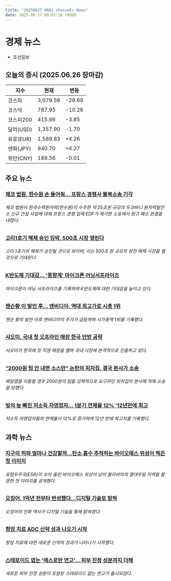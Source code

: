 ```yaml
---
title: "20250627 0601 chosunEc News"
date: 2025-06-27 06:01:26 +0900
---
```


# 경제 뉴스
- 조선일보
## 오늘의 증시 (2025.06.26 장마감)

| 지수 | 현재 | 변동 |
|---|---|---|
| 코스피 | 3,079.56 | -28.69 |
| 코스닥 | 787.95 | -10.26 |
| 코스피200 | 415.66 | -3.85 |
| 달러(USD) | 1,357.90 | -1.70 |
| 유로(EUR) | 1,589.83 | +4.26 |
| 엔화(JPY) | 940.70 | +4.27 |
| 위안(CNY) | 189.56 | -0.01 |

## 주요 뉴스
### [체코 법원, 한수원 손 들어줘… 프랑스 경쟁사 불복소송 기각](https://www.chosun.com/economy/industry-company/2025/06/26/LI2Q73AT5JBMTHZETW4A5EPHC4/)
#### 

###### 체코 법원이 한국수력원자력(한수원)이 수주한 약 25조원 규모의 두코바니 원자력발전소 신규 건설 사업에 대해 프랑스 경쟁 업체 EDF가 제기한 소송에서 원고 패소 판결을 내렸다.

### [고리1호기 해체 승인 임박, 500조 시장 열린다](https://www.chosun.com/economy/economy_general/2025/06/26/GZWDEYFKKVBIJP5UBPZKDVIZ7Y/)
#### 

###### 고리 1호기의 해체가 승인될 것으로 보이며, 이는 500조 원 규모의 원전 해체 시장을 열 것으로 기대된다.

### [K반도체 기대감… '풍향계' 마이크론 어닝서프라이즈](https://www.chosun.com/economy/tech_it/2025/06/26/XJ7FGDYSF5EJVFYUARMFU2G5FQ/)
#### 

###### 마이크론이 어닝 서프라이즈를 기록하며 K반도체에 대한 기대감을 높이고 있다.

### [젠슨황 이 발언 후… 엔비디아, 역대 최고가로 시총 1위](https://www.chosun.com/economy/tech_it/2025/06/26/UQHUZTNZFJBULEDCTBT2N3TFLE/)
#### 

###### 젠슨 황의 발언 이후 엔비디아의 주가가 급등하며 시가총액 1위를 기록했다.

### [샤오미, 국내 첫 오프라인 매장 한국 안방 공략](https://www.chosun.com/economy/tech_it/2025/06/26/QX5674HK7ZCMXINUFK4E5XVZLE/)
#### 

###### 샤오미가 한국에 첫 직영 매장을 열며 국내 시장에 본격적으로 진출하고 있다.

### [“2000원 팁 안 내면 소스만” 논란의 피자집, 결국 본사가 소송](https://www.chosun.com/economy/realty/realestate_industry/2025/06/26/2KSGFMOQRBC7PGGC3VPJA3FQ3A/)
#### 

###### 배달앱을 이용할 경우 2000원의 팁을 강제적으로 요구하던 피자집이 본사에 의해 소송을 당했다.

### [빚의 늪 빠진 저소득 자영업자… 1분기 연체율 12% ’12년만에 최고](https://www.chosun.com/economy/economy_general/2025/06/26/XMXERK3NLNH2XI5QIICOGSEXSE/)
#### 

###### 저소득 자영업자들의 연체율이 12%로 증가하며 12년 만에 최고치를 기록했다.

## 과학 뉴스
### [지구의 허파 얼마나 건강할까...탄소 흡수 추적하는 바이오매스 위성이 찍은 첫 이미지](https://www.chosun.com/economy/science/2025/06/27/WSFBZCUW577SXYLCOPLY7DTJGU/)
#### 

###### 유럽우주국(ESA)이 쏘아 올린 바이오매스 위성이 남미 볼리비아의 열대우림 지역을 촬영한 첫 이미지를 공개했다.

### [오징어, 1억년 전부터 번성했다…디지털 기술로 밝혀](https://www.chosun.com/economy/science/2025/06/27/TS5C7BLBIALUGHB7CYNRL6U3P4/)
#### 

###### 오징어의 진화 역사가 디지털 기술을 통해 밝혀졌다.

### [항암 치료 ADC 신약 성과 나오기 시작](https://www.chosun.com/economy/science/2025/06/27/AXBT2DM4JZGR3IV6XQEDC4U4TM/)
#### 

###### 항암 치료에 대한 새로운 신약의 성과가 나타나기 시작했다.

### [스테로이드 없는 '에스로반 연고'… 피부 진정 성분까지 더해](https://www.chosun.com/economy/science/2025/06/27/AWHZ4EK5CVFXTBPPFQNUQEQD7Q/)
#### 

###### 새로운 피부 진정 성분이 포함된 스테로이드 없는 연고가 출시되었다.